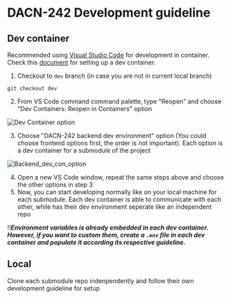 # DACN-242 Development guideline

## Dev container
Recommended using [Visual Studio Code](https://code.visualstudio.com/) for development in container. Check this [document](https://code.visualstudio.com/docs/devcontainers/containers) for setting up a dev container.

1. Checkout to `dev` branch (in case you are not in current local branch)
```
git checkout dev
```
2. From VS Code command command palette, type "Reopen" and choose "Dev Containers: Reopen in Containers" option

  ![Dev Container option](/documentation/dev_container_option)

3. Choose "DACN-242 backend dev environment" option (You could choose frontend options first, the order is not important). Each option is a dev container for a submodule of the project

  ![Backend_dev_con_option](/documentation/backend_dev_con_option)

4. Open a new VS Code window, repeat the same steps above and choose the other options in step 3
5. Now, you can start developing normally like on your local machine for each submodule. Each dev container is able to communicate with each other, while has their dev environment seperate like an independent repo

‼️***Environment variables is already embedded in each dev container. However, if you want to custom them, create a `.env` file in each dev container and populate it according its respective guideline.***

## Local
Clone each submodule repo indenpendently and follow their own development guideline for setup
